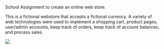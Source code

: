 School Assignment to create an online web store.

This is a fictional webstore that accepts a fictional currency. A variety of web technologies were used to implement a shopping cart, product pages, user/admin accounts, keep track of orders, keep track of account balances, and process sales.

<img src=http://i.imgur.com/hDB6K3X.png>

